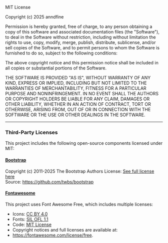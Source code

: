MIT License

Copyright (c) 2025 anndfine

Permission is hereby granted, free of charge, to any person obtaining a copy
of this software and associated documentation files (the "Software"), to deal
in the Software without restriction, including without limitation the rights
to use, copy, modify, merge, publish, distribute, sublicense, and/or sell
copies of the Software, and to permit persons to whom the Software is
furnished to do so, subject to the following conditions:

The above copyright notice and this permission notice shall be included in all
copies or substantial portions of the Software.

THE SOFTWARE IS PROVIDED "AS IS", WITHOUT WARRANTY OF ANY KIND, EXPRESS OR
IMPLIED, INCLUDING BUT NOT LIMITED TO THE WARRANTIES OF MERCHANTABILITY,
FITNESS FOR A PARTICULAR PURPOSE AND NONINFRINGEMENT. IN NO EVENT SHALL THE
AUTHORS OR COPYRIGHT HOLDERS BE LIABLE FOR ANY CLAIM, DAMAGES OR OTHER
LIABILITY, WHETHER IN AN ACTION OF CONTRACT, TORT OR OTHERWISE, ARISING FROM,
OUT OF OR IN CONNECTION WITH THE SOFTWARE OR THE USE OR OTHER DEALINGS IN THE
SOFTWARE.

---

### Third-Party Licenses
This project includes the following open-source components licensed under MIT:

#### [Bootstrap](https://getbootstrap.com/)
Copyright (c) 2011-2025 The Bootstrap Authors
License: [See full license here](./third-party-licenses/bootstrap-LICENSE)  
Source: https://github.com/twbs/bootstrap

#### [Fontawesome](https://fontawesome.com)
This project uses Font Awesome Free, which includes multiple licenses:
- Icons: [CC BY 4.0](https://creativecommons.org/licenses/by/4.0/)  
- Fonts: [SIL OFL 1.1](http://scripts.sil.org/OFL)  
- Code: [MIT License](https://opensource.org/licenses/MIT)  
- Copyright notices and full licenses are available at:  
- https://fontawesome.com/license/free.